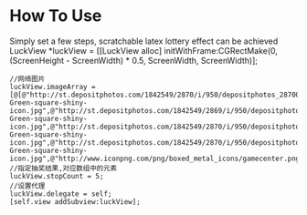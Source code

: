 # How To Use
Simply set a few steps, scratchable latex lottery effect can be achieved
     LuckView *luckView = [[LuckView alloc] initWithFrame:CGRectMake(0, (ScreenHeight - ScreenWidth) * 0.5, ScreenWidth, ScreenWidth)];
    
    //网络图片
    luckView.imageArray = [@[@"http://st.depositphotos.com/1842549/2870/i/950/depositphotos_28700059-Green-square-shiny-icon.jpg",@"http://st.depositphotos.com/1842549/2869/i/950/depositphotos_28699735-Green-square-shiny-icon.jpg",@"http://st.depositphotos.com/1842549/2870/i/950/depositphotos_28700445-Green-square-shiny-icon.jpg",@"http://st.depositphotos.com/1842549/2870/i/950/depositphotos_28700229-Green-square-shiny-icon.jpg",@"http://www.iconpng.com/png/boxed_metal_icons/gamecenter.png",@"http://www.iconpng.com/png/boxed_metal_icons/line.png",@"http://www.iconpng.com/png/boxed_metal_icons/internet_explorer.png",@"http://www.iconpng.com/png/boxed_metal_icons/gps.png"]mutableCopy];
    //指定抽奖结果,对应数组中的元素
    luckView.stopCount = 5;
    //设置代理
    luckView.delegate = self;
    [self.view addSubview:luckView];
